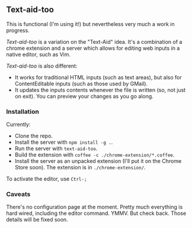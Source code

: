 ## Text-aid-too

This is functional (I'm using it!) but nevertheless very much a work in progress.

*Text-aid-too* is a variation on the "Text-Aid" idea.  It's a combination of a
chrome extension and a server which allows for editing web inputs in a native
editor, such as Vim.

*Text-aid-too* is also different:
- It works for traditional HTML inputs (such as text areas), but also for
  ContentEditable inputs (such as those used by GMail).
- It updates the inputs contents whenever the file is written (so, not just on
  exit).  You can preview your changes as you go along.

### Installation

Currently:
- Clone the repo.
- Install the server with `npm install -g .`.
- Run the server with `text-aid-too`.
- Build the extension with `coffee -c ./chrome-extension/*.coffee`.
- Install the server as an unpacked extension (I'll put it on the Chrome Store
  soon).  The extension is in `./chrome-extension/`.

To activate the editor, use `Ctrl-;`

### Caveats

There's no configuration page at the moment.  Pretty much everything is hard
wired, including the editor command. YMMV.  But check back.  Those details will be fixed soon.
